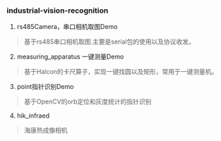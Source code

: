 ### industrial-vision-recognition

1. rs485Camera，串口相机取图Demo
>基于rs485串口相机取图.主要是serial包的使用以及协议收发。

2. measuring_apparatus 一键测量Demo
>基于Halcon的卡尺算子，实现一键找圆以及矩形，常用于一键测量机。

3. point指针识别Demo
>基于OpenCV的orb定位和灰度统计的指针识别

4. hik_infraed
>海康热成像相机
